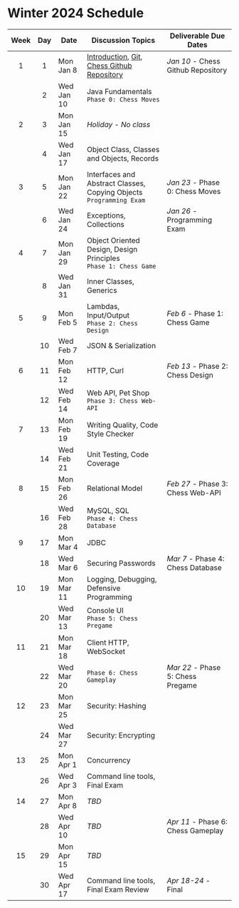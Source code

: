 # Winter 2024 Schedule

| Week | Day | Date       | Discussion Topics                                                                                                                                                                     | Deliverable Due Dates              |
| :--: | :-: | ---------- | ------------------------------------------------------------------------------------------------------------------------------------------------------------------------------------- | ---------------------------------- |
|  1   |  1  | Mon Jan 8  | [Introduction](../instruction/introduction/introduction.md), [Git](../instruction/git/git.md), [Chess Github Repository](../chess/chess-github-repository/chess-github-repository.md) | _Jan 10_ - Chess Github Repository |
|      |  2  | Wed Jan 10 | Java Fundamentals<br/>`Phase 0: Chess Moves`                                                                                                                                          |                                    |
|  2   |  3  | Mon Jan 15 | _Holiday - No class_                                                                                                                                                                  |                                    |
|      |  4  | Wed Jan 17 | Object Class, Classes and Objects, Records                                                                                                                                            |                                    |
|  3   |  5  | Mon Jan 22 | Interfaces and Abstract Classes, Copying Objects<br/>`Programming Exam`                                                                                                                                      | _Jan 23_ - Phase 0: Chess Moves    |
|      |  6  | Wed Jan 24 | Exceptions, Collections                                                                                                                                        | _Jan 26_ - Programming Exam        |
|  4   |  7  | Mon Jan 29 | Object Oriented Design, Design Principles<br/>`Phase 1: Chess Game`                                                                                                                                             |                                    |
|      |  8  | Wed Jan 31 | Inner Classes, Generics                                                                                                                                               |                                    |
|  5   |  9  | Mon Feb 5  | Lambdas, Input/Output<br/>`Phase 2: Chess Design`                                                                                                                                                        | _Feb 6_ - Phase 1: Chess Game      |
|      | 10  | Wed Feb 7  | JSON & Serialization                                                                                                                                      |                                    |
|  6   | 11  | Mon Feb 12 | HTTP, Curl                                                                                                                                                                            | _Feb 13_ - Phase 2: Chess Design   |
|      | 12  | Wed Feb 14 | Web API, Pet Shop<br/>`Phase 3: Chess Web-API`                                                                                                                                        |                                    |
|  7   | 13  | Mon Feb 19 | Writing Quality, Code Style Checker                                                                                                                                                   |                                    |
|      | 14  | Wed Feb 21 | Unit Testing, Code Coverage                                                                                                                                                           |                                    |
|  8   | 15  | Mon Feb 26 | Relational Model                                                                                                                                                                      | _Feb 27_ - Phase 3: Chess Web-API  |
|      | 16  | Wed Feb 28 | MySQL, SQL<br/>`Phase 4: Chess Database`                                                                                                                                              |                                    |
|  9   | 17  | Mon Mar 4  | JDBC                                                                                                                                                                                  |                                    |
|      | 18  | Wed Mar 6  | Securing Passwords                                                                                                                                                                    | _Mar 7_ - Phase 4: Chess Database  |
|  10  | 19  | Mon Mar 11 | Logging, Debugging, Defensive Programming                                                                                                                                             |                                    |
|      | 20  | Wed Mar 13 | Console UI<br/>`Phase 5: Chess Pregame`                                                                                                                                               |                                    |
|  11  | 21  | Mon Mar 18 | Client HTTP, WebSocket                                                                                                                                                                |                                    |
|      | 22  | Wed Mar 20 | `Phase 6: Chess Gameplay`                                                                                                                                                             | _Mar 22_ - Phase 5: Chess Pregame  |
|  12  | 23  | Mon Mar 25 | Security: Hashing                                                                                                                                                                     |                                    |
|      | 24  | Wed Mar 27 | Security: Encrypting                                                                                                                                                                  |                                    |
|  13  | 25  | Mon Apr 1  | Concurrency                                                                                                                                                                           |                                    |
|      | 26  | Wed Apr 3  | Command line tools, Final Exam                                                                                                                                                        |                                    |
|  14  | 27  | Mon Apr 8  | _TBD_                                                                                                                                                                                 |                                    |
|      | 28  | Wed Apr 10 | _TBD_                                                                                                                                                                                 | _Apr 11_ - Phase 6: Chess Gameplay |
|  15  | 29  | Mon Apr 15 | _TBD_                                                                                                                                                                                 |                                    |
|      | 30  | Wed Apr 17 | Command line tools, Final Exam Review                                                                                                                                                 | _Apr 18-24_ - Final                |
